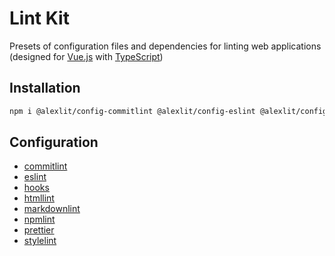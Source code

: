 # Lint Kit

Presets of configuration files and dependencies for linting web applications
(designed for [Vue.js](https://vuejs.org) with
[TypeScript](https://www.typescriptlang.org/))

## Installation

```sh
npm i @alexlit/config-commitlint @alexlit/config-eslint @alexlit/config-hooks @alexlit/config-htmllint @alexlit/config-markdownlint @alexlit/config-npmlint @alexlit/config-prettier @alexlit/config-stylelint --legacy-peer-deps -D
```

## Configuration

- [commitlint](https://github.com/alex-lit/lint-kit/blob/master/packages/config-commitlint/README.md)
- [eslint](https://github.com/alex-lit/lint-kit/blob/master/packages/config-eslint/README.md)
- [hooks](https://github.com/alex-lit/lint-kit/blob/master/packages/config-hooks/README.md)
- [htmllint](https://github.com/alex-lit/lint-kit/blob/master/packages/config-htmllint/README.md)
- [markdownlint](https://github.com/alex-lit/lint-kit/blob/master/packages/config-markdownlint/README.md)
- [npmlint](https://github.com/alex-lit/lint-kit/blob/master/packages/config-npmlint/README.md)
- [prettier](https://github.com/alex-lit/lint-kit/blob/master/packages/config-prettier/README.md)
- [stylelint](https://github.com/alex-lit/lint-kit/blob/master/packages/config-stylelint/README.md)
